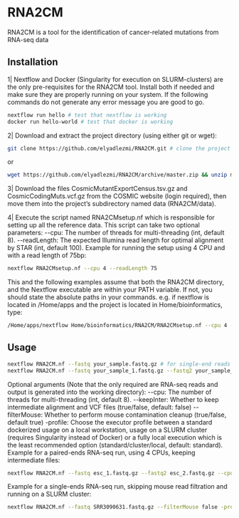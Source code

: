 # RNA2CM
RNA2CM is a tool for the identification of cancer-related mutations from RNA-seq data

## Installation
1| Nextflow and Docker (Singularity for execution on SLURM-clusters) are the only pre-requisites for the RNA2CM tool. Install both if needed and make sure they are properly running on your system. If the following commands do not generate any error message you are good to go.
```bash
nextflow run hello # test that nextflow is working
docker run hello-world # test that docker is working
```
2| Download and extract the project directory (using either git or wget):
```bash
git clone https://github.com/elyadlezmi/RNA2CM.git # clone the project using git
```
or
```bash
wget https://github.com/elyadlezmi/RNA2CM/archive/master.zip && unzip master.zip && mv RNA2CM-master RNA2CM  
```
3| Download the files CosmicMutantExportCensus.tsv.gz and CosmicCodingMuts.vcf.gz from the COSMIC website (login required), then move them into the project’s subdirectory named data (RNA2CM/data).

4| Execute the script named RNA2CMsetup.nf which is responsible for setting up all the reference data. This script can take two optional parameters:
--cpu: The number of threads for multi-threading (int, default 8).
--readLength: The expected Illumina read length for optimal alignment by STAR (int, default 100). 
Example for running the setup using 4 CPU and with a read length of 75bp:
```bash
nextflow RNA2CMsetup.nf --cpu 4 --readLength 75
```
This and the following examples assume that both the RNA2CM directory, and the Nextflow executable are within your PATH variable. If not, you should state the absolute paths in your commands. e.g. if nextflow is located in /Home/apps and the project is located in Home/bioinformatics, type:
```bash
/Home/apps/nextflow Home/bioinformatics/RNA2CM/RNA2CMsetup.nf --cpu 4 --readLength 75
```

## Usage
```bash
nextflow RNA2CM.nf --fastq your_sample.fastq.gz # for single-end reads
nextflow RNA2CM.nf --fastq your_sample_1.fastq.gz --fastq2 your_sample_2.fastq.gz # for paired-ends reads
```
Optional arguments (Note that the only required are RNA-seq reads and output is generated into the working directory):
--cpu: The number of threads for multi-threading (int, default 8).
--keepInter: Whether to keep intermediate alignment and VCF files (true/false, default: false) 
--filterMouse: Whether to perform mouse contamination cleanup (true/false, default true)
-profile: Choose the executor profile between a standard dockerized usage on a local workstation, usage on a SLURM cluster (requires Singularity instead of Docker) or a fully local execution which is the least recommended option (standard/cluster/local, default: standard).
Example for a paired-ends RNA-seq run, using 4 CPUs, keeping intermediate files:
```bash
nextflow RNA2CM.nf --fastq esc_1.fastq.gz --fastq2 esc_2.fastq.gz --cpu 4 --keepInter true 
```
Example for a single-ends RNA-seq run, skipping mouse read filtration and running on a SLURM cluster:
```bash
nextflow RNA2CM.nf --fastq SRR3090631.fastq.gz --filterMouse false -profile cluster
```
